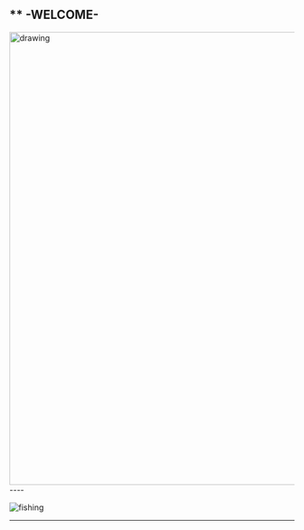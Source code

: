 ** -WELCOME-
---
<img src="https://media.gettyimages.com/vectors/vibrant-vector-background-vector-id1168071518?k=6&m=1168071518&s=612x612&w=0&h=xxAc1qDkA3BmUoZPdC3NS42bYJuz1AjbLAA9prAqtwo=" alt="drawing" height="800"/>
----

![fishing](https://scontent.fboi1-1.fna.fbcdn.net/v/t1.0-9/117626780_3839790632702595_945707442061206718_o.jpg?_nc_cat=102&ccb=1-3&_nc_sid=09cbfe&_nc_ohc=AjryhcjGpwcAX8JH1D2&_nc_ht=scontent.fboi1-1.fna&oh=8a375d261e6398b47c9460f528d14db2&oe=60764BB3)


----
<!DOCTYPE html>
<html lang='en'>
 
<head>
    <meta charset='UTF-8'>
    <style>
        canvas {
            position: absolute;
            top: 90%;
            left: 50%;
            width: 640px;
            height: 640px;
            margin: -320px 0 0 -320px;
        }
    </style>
</head>
 
<body>
    <canvas></canvas>
    <script>
        'use strict';
        var canvas = document.querySelector('canvas');
        canvas.width = 640;
        canvas.height = 640;
 
        var g = canvas.getContext('2d');
 
        var right = { x: 1, y: 0 };
        var down = { x: 0, y: 1 };
        var left = { x: -1, y: 0 };
 
        var EMPTY = -1;
        var BORDER = -2;
 
        var fallingShape;
        var nextShape;
        var dim = 640;
        var nRows = 18;
        var nCols = 12;
        var blockSize = 30;
        var topMargin = 50;
        var leftMargin = 20;
        var scoreX = 400;
        var scoreY = 330;
        var titleX = 130;
        var titleY = 160;
        var clickX = 120;
        var clickY = 400;
        var previewCenterX = 467;
        var previewCenterY = 97;
        var mainFont = 'bold 48px tahoma';
        var smallFont = 'bold 18px tahoma';
        var colors = ['green', 'red', 'blue', 'black', 'orange', 'blueviolet', 'magenta'];
        var gridRect = { x: 46, y: 47, w: 308, h: 517 };
        var previewRect = { x: 387, y: 47, w: 200, h: 200 };
        var titleRect = { x: 100, y: 95, w: 0, h: 0 };
        var clickRect = { x: 50, y: 375, w: 300, h: 40 };
        var outerRect = { x: 5, y: 5, w: 630, h: 630 };
        var squareBorder = '#efd7fc';
        var titlebgColor = 'black';
        var textColor = '#04fcf8';
        var bgColor = '#A020F0';
        var gridColor = '#39cdbd';
        var gridBorderColor = '#04fcf8';
        var largeStroke = 5;
        var smallStroke = 2;
 
        // position of falling shape
        var fallingShapeRow;
        var fallingShapeCol;
 
        var keyDown = false;
        var fastDown = false;
 
        var grid = [];
        var scoreboard = new Scoreboard();
 
        addEventListener('keydown', function (event) {
            if (!keyDown) {
                keyDown = true;
 
                if (scoreboard.isGameOver())
                    return;
 
                switch (event.key) {
 
                    case 'w':
                    case 'ArrowUp':
                        if (canRotate(fallingShape))
                            rotate(fallingShape);
                        break;
 
                    case 'a':
                    case 'ArrowLeft':
                        if (canMove(fallingShape, left))
                            move(left);
                        break;
 
                    case 'd':
                    case 'ArrowRight':
                        if (canMove(fallingShape, right))
                            move(right);
                        break;
 
                    case 's':
                    case 'ArrowDown':
                        if (!fastDown) {
                            fastDown = true;
                            while (canMove(fallingShape, down)) {
                                move(down);
                                draw();
                            }
                            shapeHasLanded();
                        }
                }
                draw();
            }
        });
 
        addEventListener('click', function () {
            startNewGame();
        });
 
        addEventListener('keyup', function () {
            keyDown = false;
            fastDown = false;
        });
 
        function canRotate(s) {
            if (s === Shapes.Square)
                return false;
 
            var pos = new Array(4);
            for (var i = 0; i < pos.length; i++) {
                pos[i] = s.pos[i].slice();
            }
 
            pos.forEach(function (row) {
                var tmp = row[0];
                row[0] = row[1];
                row[1] = -tmp;
            });
 
            return pos.every(function (p) {
                var newCol = fallingShapeCol + p[0];
                var newRow = fallingShapeRow + p[1];
                return grid[newRow][newCol] === EMPTY;
            });
        }
 
        function rotate(s) {
            if (s === Shapes.Square)
                return;
 
            s.pos.forEach(function (row) {
                var tmp = row[0];
                row[0] = row[1];
                row[1] = -tmp;
            });
        }
 
        function move(dir) {
            fallingShapeRow += dir.y;
            fallingShapeCol += dir.x;
        }
 
        function canMove(s, dir) {
            return s.pos.every(function (p) {
                var newCol = fallingShapeCol + dir.x + p[0];
                var newRow = fallingShapeRow + dir.y + p[1];
                return grid[newRow][newCol] === EMPTY;
            });
        }
 
        function shapeHasLanded() {
            addShape(fallingShape);
            if (fallingShapeRow < 2) {
                scoreboard.setGameOver();
                scoreboard.setTopscore();
            } else {
                scoreboard.addLines(removeLines());
            }
            selectShape();
        }
 
        function removeLines() {
            var count = 0;
            for (var r = 0; r < nRows - 1; r++) {
                for (var c = 1; c < nCols - 1; c++) {
                    if (grid[r][c] === EMPTY)
                        break;
                    if (c === nCols - 2) {
                        count++;
                        removeLine(r);
                    }
                }
            }
            return count;
        }
 
        function removeLine(line) {
            for (var c = 0; c < nCols; c++)
                grid[line][c] = EMPTY;
 
            for (var c = 0; c < nCols; c++) {
                for (var r = line; r > 0; r--)
                    grid[r][c] = grid[r - 1][c];
            }
        }
 
        function addShape(s) {
            s.pos.forEach(function (p) {
                grid[fallingShapeRow + p[1]][fallingShapeCol + p[0]] = s.ordinal;
            });
        }
 
        function Shape(shape, o) {
            this.shape = shape;
            this.pos = this.reset();
            this.ordinal = o;
        }
 
        var Shapes = {
            ZShape: [[0, -1], [0, 0], [-1, 0], [-1, 1]],
            SShape: [[0, -1], [0, 0], [1, 0], [1, 1]],
            IShape: [[0, -1], [0, 0], [0, 1], [0, 2]],
            TShape: [[-1, 0], [0, 0], [1, 0], [0, 1]],
            Square: [[0, 0], [1, 0], [0, 1], [1, 1]],
            LShape: [[-1, -1], [0, -1], [0, 0], [0, 1]],
            JShape: [[1, -1], [0, -1], [0, 0], [0, 1]]
        };
 
        function getRandomShape() {
            var keys = Object.keys(Shapes);
            var ord = Math.floor(Math.random() * keys.length);
            var shape = Shapes[keys[ord]];
            return new Shape(shape, ord);
        }
 
        Shape.prototype.reset = function () {
            this.pos = new Array(4);
            for (var i = 0; i < this.pos.length; i++) {
                this.pos[i] = this.shape[i].slice();
            }
            return this.pos;
        }
 
        function selectShape() {
            fallingShapeRow = 1;
            fallingShapeCol = 5;
            fallingShape = nextShape;
            nextShape = getRandomShape();
            if (fallingShape != null) {
                fallingShape.reset();
            }
        }
 
        function Scoreboard() {
            this.MAXLEVEL = 9;
 
            var level = 0;
            var lines = 0;
            var score = 0;
            var topscore = 0;
            var gameOver = true;
 
            this.reset = function () {
                this.setTopscore();
                level = lines = score = 0;
                gameOver = false;
            }
 
            this.setGameOver = function () {
                gameOver = true;
            }
 
            this.isGameOver = function () {
                return gameOver;
            }
 
            this.setTopscore = function () {
                if (score > topscore) {
                    topscore = score;
                }
            }
 
            this.getTopscore = function () {
                return topscore;
            }
 
            this.getSpeed = function () {
 
                switch (level) {
                    case 0: return 700;
                    case 1: return 600;
                    case 2: return 500;
                    case 3: return 400;
                    case 4: return 350;
                    case 5: return 300;
                    case 6: return 250;
                    case 7: return 200;
                    case 8: return 150;
                    case 9: return 100;
                    default: return 100;
                }
            }
 
            this.addScore = function (sc) {
                score += sc;
            }
 
            this.addLines = function (line) {
 
                switch (line) {
                    case 1:
                        this.addScore(10);
                        break;
                    case 2:
                        this.addScore(20);
                        break;
                    case 3:
                        this.addScore(30);
                        break;
                    case 4:
                        this.addScore(40);
                        break;
                    default:
                        return;
                }
 
                lines += line;
                if (lines > 10) {
                    this.addLevel();
                }
            }
 
            this.addLevel = function () {
                lines %= 10;
                if (level < this.MAXLEVEL) {
                    level++;
                }
            }
 
            this.getLevel = function () {
                return level;
            }
 
            this.getLines = function () {
                return lines;
            }
 
            this.getScore = function () {
                return score;
            }
        }
 
        function draw() {
            g.clearRect(0, 0, canvas.width, canvas.height);
 
            drawUI();
 
            if (scoreboard.isGameOver()) {
                drawStartScreen();
            } else {
                drawFallingShape();
            }
        }
 
        function drawStartScreen() {            
            g.font = mainFont;
 
            fillRect(titleRect, titlebgColor);
            fillRect(clickRect, titlebgColor);
 
            g.fillStyle = 'black';
            g.fillText('Tetris', titleX, titleY);
            g.fillStyle = textColor;
            g.font = smallFont;
            g.fillText('click to start', clickX, clickY);
        }
 
        function fillRect(r, color) {
            g.fillStyle = color;
            g.fillRect(r.x, r.y, r.w, r.h);
        }
 
        function drawRect(r, color) {
            g.strokeStyle = color;
            g.strokeRect(r.x, r.y, r.w, r.h);
        }
 
        function drawSquare(colorIndex, r, c) {
            var bs = blockSize;
            g.fillStyle = colors[colorIndex];
            g.fillRect(leftMargin + c * bs, topMargin + r * bs, bs, bs);
 
            g.lineWidth = smallStroke;
            g.strokeStyle = squareBorder;
            g.strokeRect(leftMargin + c * bs, topMargin + r * bs, bs, bs);
        }
 
        function drawUI() {
 
            // background
            fillRect(outerRect, bgColor);
            fillRect(gridRect, gridColor);
 
            // the blocks dropped in the grid
            for (var r = 0; r < nRows; r++) {
                for (var c = 0; c < nCols; c++) {
                    var idx = grid[r][c];
                    if (idx > EMPTY)
                        drawSquare(idx, r, c);
                }
            }
 
            // the borders of grid and preview panel
            g.lineWidth = largeStroke;
            drawRect(gridRect, gridBorderColor);
            drawRect(previewRect, gridBorderColor);
            drawRect(outerRect, gridBorderColor);
 
            // scoreboard
            g.fillStyle = textColor;
            g.font = smallFont;
            g.fillText('hiscore    ' + scoreboard.getTopscore(), scoreX, scoreY);
            g.fillText('level      ' + scoreboard.getLevel(), scoreX, scoreY + 30);
            g.fillText('lines      ' + scoreboard.getLines(), scoreX, scoreY + 60);
            g.fillText('score      ' + scoreboard.getScore(), scoreX, scoreY + 90);
 
            // preview
            var minX = 5, minY = 5, maxX = 0, maxY = 0;
            nextShape.pos.forEach(function (p) {
                minX = Math.min(minX, p[0]);
                minY = Math.min(minY, p[1]);
                maxX = Math.max(maxX, p[0]);
                maxY = Math.max(maxY, p[1]);
            });
            var cx = previewCenterX - ((minX + maxX + 1) / 2.0 * blockSize);
            var cy = previewCenterY - ((minY + maxY + 1) / 2.0 * blockSize);
 
            g.translate(cx, cy);
            nextShape.shape.forEach(function (p) {
                drawSquare(nextShape.ordinal, p[1], p[0]);
            });
            g.translate(-cx, -cy);
        }
 
        function drawFallingShape() {
            var idx = fallingShape.ordinal;
            fallingShape.pos.forEach(function (p) {
                drawSquare(idx, fallingShapeRow + p[1], fallingShapeCol + p[0]);
            });
        }
 
       function animate(lastFrameTime) {
            var requestId = requestAnimationFrame(function () {
                animate(lastFrameTime);
            });
 
            var time = new Date().getTime();
            var delay = scoreboard.getSpeed();
 
            if (lastFrameTime + delay < time) {
 
                if (!scoreboard.isGameOver()) {
 
                    if (canMove(fallingShape, down)) {
                        move(down);
                    } else {
                        shapeHasLanded();
                    }
                    draw();
                    lastFrameTime = time;
 
                } else {
                    cancelAnimationFrame(requestId);
                }
            }
        }
 
        function startNewGame() {
            initGrid();
            selectShape();
            scoreboard.reset();
            animate(-1);
        }
 
        function initGrid() {
            function fill(arr, value) {
                for (var i = 0; i < arr.length; i++) {
                    arr[i] = value;
                }
            }
            for (var r = 0; r < nRows; r++) {
                grid[r] = new Array(nCols);
                fill(grid[r], EMPTY);
                for (var c = 0; c < nCols; c++) {
                    if (c === 0 || c === nCols - 1 || r === nRows - 1)
                        grid[r][c] = BORDER;
                }
            }
        }
 
        function init() {
            initGrid();
            selectShape();
            draw();
        }
 
        init();
    </script>
 
</body>
 
</html>
----
 # Use "A S D W" keys
 
~~~html
<!DOCTYPE html>
<html>
<body>


</body>
</html>
~~~
### Markdown

# Header 1
## Header 2
### Header 3

- Bulleted
- List

1. Numbered
2. List

**Bold** and _Italic_ and `Code` text

[Link](url) and ![Image](src)
```

For more details see [GitHub Flavored Markdown](https://guides.github.com/features/mastering-markdown/).

### Jekyll Themes

Your Pages site will use the layout and styles from the Jekyll theme you have selected in your [repository settings](https://github.com/samwise-311/samwise-311.github.io/settings). The name of this theme is saved in the Jekyll `_config.yml` configuration file.

### Support or Contact

Having trouble with Pages? Check out our [documentation](https://docs.github.com/categories/github-pages-basics/) or [contact support](https://support.github.com/contact) and we’ll help you sort it out.
